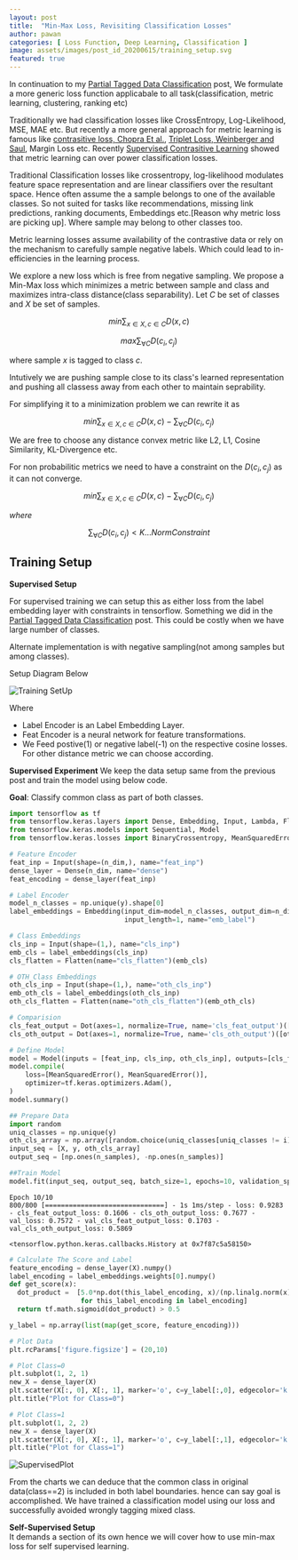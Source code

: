 ```yaml
---
layout: post
title:  "Min-Max Loss, Revisiting Classification Losses"
author: pawan
categories: [ Loss Function, Deep Learning, Classification ]
image: assets/images/post_id_20200615/training_setup.svg
featured: true
---
```


In continuation to my [Partial Tagged Data Classification]({{site.baseurl}}/Multi_Label_Single_Class_Learning_Classifying_Partially_Tagged_Data) post, We formulate a more generic loss function applicabale to all task(classification, metric learning, clustering, ranking etc)

Traditionally we had classification losses like CrossEntropy, Log-Likelihood, MSE, MAE etc. But recently a more general approach for metric learning is famous like [contrasitive loss, Chopra Et al.](http://yann.lecun.com/exdb/publis/pdf/hadsell-chopra-lecun-06.pdf), [Triplet Loss, Weinberger and Saul](http://jmlr.csail.mit.edu/papers/volume10/weinberger09a/weinberger09a.pdf), Margin Loss etc. Recently [Supervised Contrasitive Learning](https://arxiv.org/abs/2004.11362) showed that metric learning can over power classification losses.

Traditional Classification losses like crossentropy, log-likelihood modulates feature space representation and are linear classifiers over the resultant space. Hence often assume the a sample belongs to one of the available classes. So not suited for tasks like recommendations, missing link predictions, ranking documents, Embeddings etc.[Reason why metric loss are picking up]. Where sample may belong to other classes too.

Metric learning losses assume availability of the contrastive data or rely on the mechanism to carefully sample negative labels. Which could lead to in-efficiencies in the learning process.
 
We explore a new loss which is free from negative sampling. We propose a Min-Max loss which minimizes a metric between sample and class and maximizes intra-class distance(class separability). Let $C$ be set of classes and $X$ be set of samples.

$$min \sum_{x\in X, c \in C}D(x,c)$$

$$max \sum_{\forall C} D(c_i,c_j)$$

where sample $x$ is tagged to class $c$.

Intutively we are pushing sample close to its class's learned representation and pushing all classess away from each other to maintain seprability.

For simplifying it to a minimization problem we can rewrite it as 

$$min \sum_{x\in X, c \in C}D(x,c) - \sum_{\forall C} D(c_i,c_j)$$

We are free to choose any distance convex metric like L2, L1, Cosine Similarity, KL-Divergence etc.

For non probabilitic metrics we need to have a constraint on the $D(c_i,c_j)$ as it can not converge.

$$min \sum_{x\in X, c \in C}D(x,c) - \sum_{\forall C} D(c_i,c_j)$$

$where$

$$\sum_{\forall C} D(c_i,c_j) < K ... Norm Constraint$$

## Training Setup

**Supervised Setup**<br/>

For supervised training we can setup this as either loss from the label embedding layer with constraints in tensorflow. Something we did in the [Partial Tagged Data Classification]({{site.baseurl}}/Multi_Label_Single_Class_Learning_Classifying_Partially_Tagged_Data) post. This could be costly when we have large number of classes. 

Alternate implementation is with negative sampling(not among samples but among classes). 

Setup Diagram Below

![Training SetUp]({{site.baseurl}}/assets/images/post_id_20200615/training_setup.svg)

Where
- Label Encoder is an Label Embedding Layer.
- Feat Encoder is a neural network for feature transformations.
- We Feed postive(1) or negative label(-1) on the respective cosine losses. 
For other distance metric we can choose according.

**Supervised Experiment**
We keep the data setup same from the previous post and train the model using below code.

**Goal**: Classify common class as part of both classes.

```python
import tensorflow as tf
from tensorflow.keras.layers import Dense, Embedding, Input, Lambda, Flatten, Dot, Activation
from tensorflow.keras.models import Sequential, Model
from tensorflow.keras.losses import BinaryCrossentropy, MeanSquaredError, SparseCategoricalCrossentropy

# Feature Encoder
feat_inp = Input(shape=(n_dim,), name="feat_inp")
dense_layer = Dense(n_dim, name="dense")
feat_encoding = dense_layer(feat_inp)

# Label Encoder
model_n_classes = np.unique(y).shape[0]
label_embeddings = Embedding(input_dim=model_n_classes, output_dim=n_dim, 
                             input_length=1, name="emb_label")

# Class Embeddings
cls_inp = Input(shape=(1,), name="cls_inp")
emb_cls = label_embeddings(cls_inp)
cls_flatten = Flatten(name="cls_flatten")(emb_cls)

# OTH_Class Embeddings
oth_cls_inp = Input(shape=(1,), name="oth_cls_inp")
emb_oth_cls = label_embeddings(oth_cls_inp)
oth_cls_flatten = Flatten(name="oth_cls_flatten")(emb_oth_cls)

# Comparision
cls_feat_output = Dot(axes=1, normalize=True, name='cls_feat_output')([feat_encoding, cls_flatten])
cls_oth_output = Dot(axes=1, normalize=True, name='cls_oth_output')([oth_cls_flatten, cls_flatten])

# Define Model
model = Model(inputs = [feat_inp, cls_inp, oth_cls_inp], outputs=[cls_feat_output, cls_oth_output])
model.compile(
    loss=[MeanSquaredError(), MeanSquaredError()],
    optimizer=tf.keras.optimizers.Adam(),
)
model.summary()

## Prepare Data
import random
uniq_classes = np.unique(y)
oth_cls_array = np.array([random.choice(uniq_classes[uniq_classes != i]) for i in y_original])
input_seq = [X, y, oth_cls_array]
output_seq = [np.ones(n_samples), -np.ones(n_samples)]

##Train Model
model.fit(input_seq, output_seq, batch_size=1, epochs=10, validation_split=0.2)
```

    Epoch 10/10
    800/800 [==============================] - 1s 1ms/step - loss: 0.9283 - cls_feat_output_loss: 0.1606 - cls_oth_output_loss: 0.7677 - val_loss: 0.7572 - val_cls_feat_output_loss: 0.1703 - val_cls_oth_output_loss: 0.5869
    
    <tensorflow.python.keras.callbacks.History at 0x7f87c5a58150>


```python
# Calculate The Score and Label
feature_encoding = dense_layer(X).numpy()
label_encoding = label_embeddings.weights[0].numpy()
def get_score(x):
  dot_product =  [5.0*np.dot(this_label_encoding, x)/(np.linalg.norm(x)*np.linalg.norm(this_label_encoding))
                  for this_label_encoding in label_encoding]
  return tf.math.sigmoid(dot_product) > 0.5

y_label = np.array(list(map(get_score, feature_encoding)))

# Plot Data
plt.rcParams['figure.figsize'] = (20,10)

# Plot Class=0
plt.subplot(1, 2, 1)
new_X = dense_layer(X)
plt.scatter(X[:, 0], X[:, 1], marker='o', c=y_label[:,0], edgecolor='k')
plt.title("Plot for Class=0")

# Plot Class=1
plt.subplot(1, 2, 2)
new_X = dense_layer(X)
plt.scatter(X[:, 0], X[:, 1], marker='o', c=y_label[:,1], edgecolor='k')
plt.title("Plot for Class=1")

```

![SupervisedPlot]({{site.baseurl}}/assets/images/post_id_20200615/SupervisedPlot.svg)

From the charts we can deduce that the common class in original data(class==2) is included in both label boundaries.
hence can say goal is accomplished. We have trained a classification model using our loss and successfully avoided wrongly tagging mixed class. 

**Self-Supervised Setup**<br/>
It demands a section of its own hence we will cover how to use min-max loss for self supervised learning.
